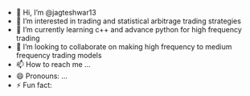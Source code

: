 - 👋 Hi, I’m @jagteshwar13
- 👀 I’m interested in trading and statistical arbitrage trading strategies
- 🌱 I’m currently learning c++ and advance python for high frequency trading 
- 💞️ I’m looking to collaborate on making high frequency to medium frequency trading models
- 📫 How to reach me ...
- 😄 Pronouns: ...
- ⚡ Fun fact: 

<!---
jagteshwar13/jagteshwar13 is a ✨ special ✨ repository because its `README.md` (this file) appears on your GitHub profile.
You can click the Preview link to take a look at your changes.
--->
